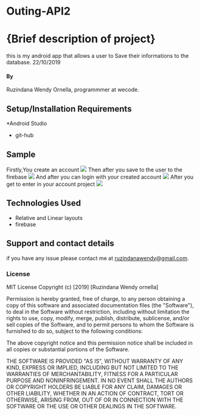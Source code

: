 # Outing-API2
# {Brief description of project}
this is my android app that allows a user to Save their informations to the database.
22/10/2019
#### By 
Ruzindana Wendy Ornella,
programmmer at wecode.

## Setup/Installation Requirements
*Android Studio
* git-hub
## Sample
Firstly,You create an account
<img src="/Images/createaccount.png">
Then after you save to the user to the firebase
<img src="/Images/Firebase.png">
And after you can login with your created account
<img src="/Images/login.png">
After you get to enter in your account project
<img src="/Images/Screenshot_2019-10-27-18-42-39.png">

## Technologies Used
* Relative and Linear layouts
* firebase
## Support and contact details
if you have any issue please contact me at ruzindanawendy@gmail.com.
### License
MIT License
Copyright (c) [2019] [Ruzindana Wendy ornella]

Permission is hereby granted, free of charge, to any person obtaining a copy
of this software and associated documentation files (the "Software"), to deal
in the Software without restriction, including without limitation the rights
to use, copy, modify, merge, publish, distribute, sublicense, and/or sell
copies of the Software, and to permit persons to whom the Software is
furnished to do so, subject to the following conditions:

The above copyright notice and this permission notice shall be included in all
copies or substantial portions of the Software.

THE SOFTWARE IS PROVIDED "AS IS", WITHOUT WARRANTY OF ANY KIND, EXPRESS OR
IMPLIED, INCLUDING BUT NOT LIMITED TO THE WARRANTIES OF MERCHANTABILITY,
FITNESS FOR A PARTICULAR PURPOSE AND NONINFRINGEMENT. IN NO EVENT SHALL THE
AUTHORS OR COPYRIGHT HOLDERS BE LIABLE FOR ANY CLAIM, DAMAGES OR OTHER
LIABILITY, WHETHER IN AN ACTION OF CONTRACT, TORT OR OTHERWISE, ARISING FROM,
OUT OF OR IN CONNECTION WITH THE SOFTWARE OR THE USE OR OTHER DEALINGS IN THE
SOFTWARE.
